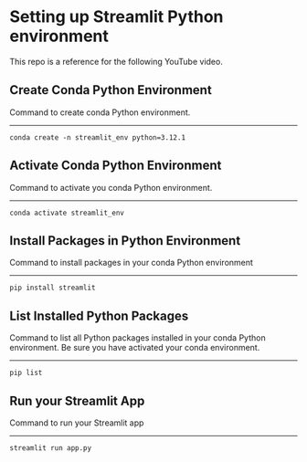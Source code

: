 # Setting up Streamlit Python environment
This repo is a reference for the following YouTube video.

## Create Conda Python Environment

Command to create conda Python environment.

---

`
conda create -n streamlit_env python=3.12.1
`

## Activate Conda Python Environment
Command to activate you conda Python environment.

---

`
conda activate streamlit_env
`

## Install Packages in Python Environment

Command to install packages in your conda Python environment

---

`
pip install streamlit
`

## List Installed Python Packages
Command to list all Python packages installed in your conda Python environment. Be sure you have activated your conda environment. 

---

`
pip list
`

## Run your Streamlit App

Command to run your Streamlit app

---

`
streamlit run app.py 
`




